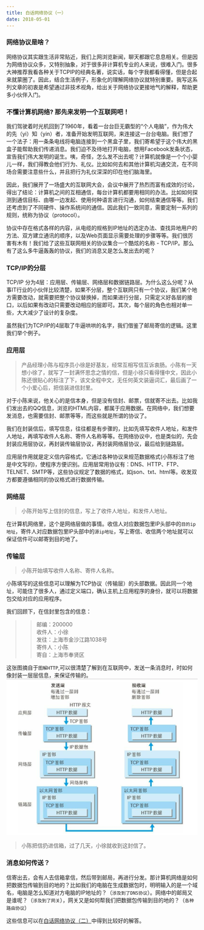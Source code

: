 ```yaml
---
title: 白话网络协议（一）
date: 2018-05-01
---
```



###  网络协议是啥？

网络协议其实跟生活非常贴近，我们上网浏览新闻，聊天都跟它息息相关。但是因为网络协议众多，又特别抽象，对于很多非计算机专业的人来说，很难入门。很多大神推荐我看各种关于TCPIP的经典名著，说实话，每个字我都看得懂，但是合起来就蒙圈了。因此，结合生活例子，形象化的理解网络协议就特别重要。我写这系列文章的初衷是希望通过非技术视角，给出关于网络协议更接地气的解释，帮助更多小伙伴入门。

<!--more-->

### 不懂计算机网络? 那先来发明一个互联网吧！

我们驾驶着时光机回到了1960年，看着一台台巨无霸型的“个人电脑”，作为伟大的先（yi）知（yin）者，准备开始发明互联网，来连接这一台台电脑。我们想了一个法子：用一条条电线将电脑连接到一个黑盒子里，我们寄希望于这个伟大的黑盒子能帮助我们传递消息。我们迫不及待地打开电脑，想用Facebook发条状态，宣告我们伟大发明的诞生。咦，奇怪，怎么发不出去呢？计算机就像是一个个小婴儿一样，我们得教会他们行为、礼仪。比如如何去和其他计算机沟通交流，在不同场合需要注意些什么，并且把行为礼仪深深的印在他们脑海里。

因此，我们展开了一场盛大的互联网大会，会议中展开了热烈而富有成效的讨论，得出了结论：计算机之间的互相通信，每台计算机都要用相同的办法。比如如何探测到通信目标、由哪一边发起、使用何种语言进行沟通，如何结束通信等等。我们还考虑到了不同硬件、操作系统间的通信。因此我们一致同意，需要定制一系列的规则，统称为协议（protocol）。  

协议中存在格式各样的内容，从电缆的规格到IP地址的选定办法、查找异地用户的方法、双方建立通讯的顺序，以及Web页面显示需要处理的步骤等等。我们很厉害有木有！我们给了这些互联网相关的协议集合一个酷炫的名称 - TCP/IP。那么有了这么多牛逼轰轰的协议，我们的消息又是怎么发出去的呢？

### TCP/IP的分层
TCP/IP 分为4层：应用层、传输层、网络层和数据链路层。为什么这么分呢？从事IT行业的小伙伴比较清楚，如果不分层，整个互联网只有一个协议，我们某个地方需要改动，就需要把整个协议替换掉，而如果进行分层，只需定义好各层的接口，以后如果有改动只需要改动相应的层即可。其次，每个层的角色也相对单一些，大大减少了设计的复杂度。

虽然我们为TCP/IP的4层取了牛逼哄哄的名字，我们借鉴了邮局寄信的逻辑。这里我们举个例子。

### 应用层

>产品经理小陈与程序员小徐是好基友，经常互相写信互诉衷肠。小陈有一天想小徐了，就写了一封满怀思念之情的信，但是小徐只看得懂中文，因此小陈还很贴心的标注了下，该文全程中文，无任何英文装逼词汇，最后画了一个小爱心后，把信装进信封里。

对于小陈来说，他关心的是信本身，但是没有信封、邮票，信就寄不出去。比如我们发出去的QQ信息，浏览的HTML内容，都属于应用数据。在网络中，我们想要发消息，也需要信封、邮票等等，而这些就是所谓的协议了。

我们在封装信后，填写信息，往往都是有步骤的，比如先填写收件人地址，和发件人地址，再填写收件人名称、寄件人名称等等。在网络协议中，也是类似的，先会封装应用层协议，再封装传输层协议，再封装网络层协议，最后给到链路层。

应用层作用就是定义信内容格式，它通过各种协议来规范数据格式(小陈标注了他是中文写的)，使程序方便识别。应用层常用协议有：DNS、HTTP、FTP、TELNET、SMTP等，这些协议规定了数据的格式，如json、txt、html等。收发双方都要遵循相同的协议格式进行数据传输。

### 网络层

>小陈开始写上信封的信息，写上了收件人地址，和发件人地址。

在计算机网络里，这个是网络层做的事情。收信人对应数据包里IP头部中的`目的ip地址`，寄件人对应数据包里IP头部中的`源ip地址`，写上寄信、收信两个地址就可以保证信件可以邮寄到目的地了。


### 传输层

>小陈开始填写收件人名称、寄件人名称。

小陈填写的这些信息可以理解为TCP协议（传输层）的头部数据。因此同一个地址，可能住了很多人，通过定义端口，确认主机上应用程序的身份，就可以将数据包交给对应的应用程序。

我们回顾下，在信封里包含的信息：

>>邮编：200000  
>>收件人：小徐  
>>发往：上海市金沙江路1038号  
>>寄件人：小陈  
>>寄自：上海市奉贤区

这张图摘自于`图解HTTP`,可以很清楚了解到在互联网中，发送一条消息时，时如何像封装一层层信息，来保证传输的。
![](/images/180506tcpip封装.png)


>小陈把信扔进信箱，过了几天，小徐就收到这封信了。

### 消息如何传送？

信寄出去，会有人去信箱拿信，然后带到邮局，再进行分发。那计算机网络是如何把数据包传输到目的地的？比如我们的电脑在生成数据包时，明明输入的是一个域名，电脑是怎么知道对方电脑的IP地址的？（`涉及到了DNS协议`）。网络中的邮局又是谁呢？（`涉及到了网关`），网关又是如何帮我们把数据包传输到目的地的？（`各种路由协议`）

这些信息可以在[白话网络协议（二）](http://kailong.me/2018/05/05/cjgxiya1n0001779k4lmc3kka/)中得到比较好的解答。



	